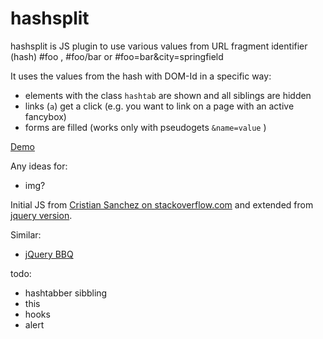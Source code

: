 hashsplit
=========

hashsplit is JS plugin to use various values from URL fragment identifier (hash) #foo , #foo/bar or #foo=bar&amp;city=springfield

It uses the values from the hash with DOM-Id in a specific way:

* elements with the class `hashtab` are shown and all siblings are hidden
* links (`a`) get a click (e.g. you want to link on a page with an active fancybox)
* forms are filled (works only with pseudogets `&name=value` )

[Demo](http://klml.github.com/hashsplit/)

Any ideas for:
* img?

Initial JS from [Cristian Sanchez on stackoverflow.com](http://stackoverflow.com/questions/3729150/retrieve-specific-hash-tags-value-from-url) and extended from [jquery version](https://github.com/klml/usefulclassroomphrases).

Similar:

* [jQuery BBQ](http://benalman.com/projects/jquery-bbq-plugin/)


todo:

* hashtabber sibbling
* this
* hooks
* alert

